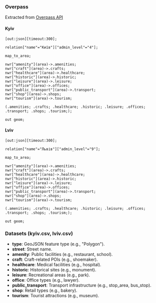 ### Overpass

Extracted from [Overpass API](https://overpass-turbo.eu/index.html)

#### Kyiv

```
[out:json][timeout:300];

relation["name"="Київ"]["admin_level"="4"];

map_to_area;

nwr["amenity"](area)->.amenities;
nwr["craft"](area)->.crafts;
nwr["healthcare"](area)->.healthcare;
nwr["historic"](area)->.historic;
nwr["leisure"](area)->.leisure;
nwr["office"](area)->.offices;
nwr["public_transport"](area)->.transport;
nwr["shop"](area)->.shops;
nwr["tourism"](area)->.tourism;

(.amenities; .crafts; .healthcare; .historic; .leisure; .offices; .transport; .shops; .tourism;);

out geom;
```

#### Lviv

```
[out:json][timeout:300];

relation["name"="Львів"]["admin_level"="9"];

map_to_area;

nwr["amenity"](area)->.amenities;
nwr["craft"](area)->.crafts;
nwr["healthcare"](area)->.healthcare;
nwr["historic"](area)->.historic;
nwr["leisure"](area)->.leisure;
nwr["office"](area)->.offices;
nwr["public_transport"](area)->.transport;
nwr["shop"](area)->.shops;
nwr["tourism"](area)->.tourism;

(.amenities; .crafts; .healthcare; .historic; .leisure; .offices; .transport; .shops; .tourism;);

out geom;
```

### Datasets (kyiv.csv, lviv.csv)

- **type**: GeoJSON feature type (e.g., "Polygon").
- **street**: Street name.
- **amenity**: Public facilities (e.g., restaurant, school).
- **craft**: Craft-related POIs (e.g., shoemaker).
- **healthcare**: Medical facilities (e.g., hospital).
- **historic**: Historical sites (e.g., monument).
- **leisure**: Recreational areas (e.g., park).
- **office**: Office types (e.g., lawyer).
- **public_transport**: Transport infrastructure (e.g., stop_area, bus_stop).
- **shop**: Retail types (e.g., bakery).
- **tourism**: Tourist attractions (e.g., museum).
